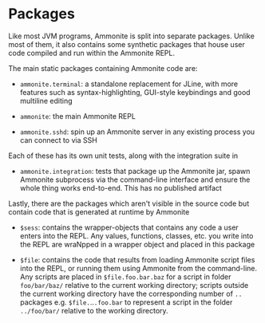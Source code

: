 Packages
========

Like most JVM programs, Ammonite is split into separate packages. Unlike
most of them, it also contains some synthetic packages that house user code
compiled and run within the Ammonite REPL.

The main static packages containing Ammonite code are:

- `ammonite.terminal`: a standalone replacement for JLine, with more features
  such as syntax-highlighting, GUI-style keybindings and good multiline editing
  
- `ammonite`: the main Ammonite REPL

- `ammonite.sshd`: spin up an Ammonite server in any existing process you can
  connect to via SSH
  
Each of these has its own unit tests, along with the integration suite in

- `ammonite.integration`: tests that package up the Ammonite jar, spawn 
  Ammonite subprocess via the command-line interface and ensure the whole
  thing works end-to-end. This has no published artifact
  
Lastly, there are the packages which aren't visible in the source code but 
contain code that is generated at runtime by Ammonite

- `$sess`: contains the wrapper-objects that contains any code 
  a user enters into the REPL. Any values, functions, classes, etc. you write
  into the REPL are wraNpped in a wrapper object and placed in this package
  
- `$file`: contains the code that results from loading Ammonite
  script files into the REPL, or running them using Ammonite from the 
  command-line. Any scripts are placed in `$file.foo.bar.baz`
  for a script in folder `foo/bar/baz/` relative to the current working
  directory; scripts outside the current working directory have the 
  corresponding number of `..` packages e.g. `$file.`..`.foo.bar`
  to represent a script in the folder `../foo/bar/` relative to the working
  directory.